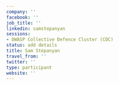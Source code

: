 ```yaml
---
company: ''
facebook: ''
job_title: ''
linkedin: samstepanyan
sessions:
- OWASP Collective Defence Cluster (CDC)
status: add details
title: Sam Stepanyan
travel_from: ''
twitter: ''
type: participant
website: ''
---
```


<!-- put more details about participant here -->